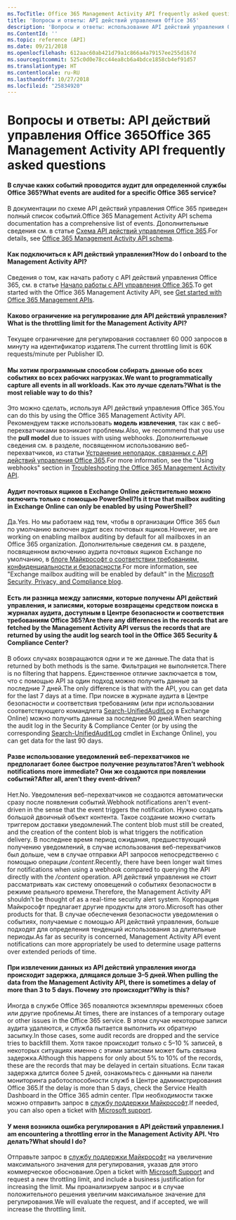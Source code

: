 ```yaml
---
ms.TocTitle: Office 365 Management Activity API frequently asked questions
title: 'Вопросы и ответы: API действий управления Office 365'
description: 'Вопросы и ответы: использование API действий управления Office 365'
ms.ContentId: ''
ms.topic: reference (API)
ms.date: 09/21/2018
ms.openlocfilehash: 612aac60ab421d79a1c866a4a79157ee255d167d
ms.sourcegitcommit: 525c0d0e78cc44ea8cb6a4bdce1858cb4ef91d57
ms.translationtype: HT
ms.contentlocale: ru-RU
ms.lasthandoff: 10/27/2018
ms.locfileid: "25834920"
---
```

# <a name="office-365-management-activity-api-frequently-asked-questions"></a><span data-ttu-id="e0f28-103">Вопросы и ответы: API действий управления Office 365</span><span class="sxs-lookup"><span data-stu-id="e0f28-103">Office 365 Management Activity API frequently asked questions</span></span>

#### <a name="what-events-are-audited-for-a-specific-office-365-service"></a><span data-ttu-id="e0f28-104">В случае каких событий проводится аудит для определенной службы Office 365?</span><span class="sxs-lookup"><span data-stu-id="e0f28-104">What events are audited for a specific Office 365 service?</span></span>

<span data-ttu-id="e0f28-105">В документации по схеме API действий управления Office 365 приведен полный список событий.</span><span class="sxs-lookup"><span data-stu-id="e0f28-105">Office 365 Management Activity API schema documentation has a comprehensive list of events.</span></span> <span data-ttu-id="e0f28-106">Дополнительные сведения см. в статье [Схема API действий управления Office 365](office-365-management-activity-api-schema.md).</span><span class="sxs-lookup"><span data-stu-id="e0f28-106">For details, see [Office 365 Management Activity API schema](office-365-management-activity-api-schema.md).</span></span>

#### <a name="how-do-i-onboard-to-the-management-activity-api"></a><span data-ttu-id="e0f28-107">Как подключиться к API действий управления?</span><span class="sxs-lookup"><span data-stu-id="e0f28-107">How do I onboard to the Management Activity API?</span></span>

<span data-ttu-id="e0f28-108">Сведения о том, как начать работу с API действий управления Office 365, см. в статье [Начало работы с API управления Office 365](get-started-with-office-365-management-apis.md).</span><span class="sxs-lookup"><span data-stu-id="e0f28-108">To get started with the Office 365 Management Activity API, see [Get started with Office 365 Management APIs](get-started-with-office-365-management-apis.md).</span></span>
 
#### <a name="what-is-the-throttling-limit-for-the--management-activity-api"></a><span data-ttu-id="e0f28-109">Каково ограничение на регулирование для API действий управления?</span><span class="sxs-lookup"><span data-stu-id="e0f28-109">What is the throttling limit for the  Management Activity API?</span></span>

<span data-ttu-id="e0f28-110">Текущее ограничение для регулирования составляет 60 000 запросов в минуту на идентификатор издателя.</span><span class="sxs-lookup"><span data-stu-id="e0f28-110">The current throttling limit is 60K requests/minute per Publisher ID.</span></span> 

#### <a name="we-want-to-programmatically-capture-all-events-in-all-workloads-what-is-the-most-reliable-way-to-do-this"></a><span data-ttu-id="e0f28-111">Мы хотим программным способом собирать данные обо всех событиях во всех рабочих нагрузках.</span><span class="sxs-lookup"><span data-stu-id="e0f28-111">We want to programmatically capture all events in all workloads.</span></span> <span data-ttu-id="e0f28-112">Как это лучше сделать?</span><span class="sxs-lookup"><span data-stu-id="e0f28-112">What is the most reliable way to do this?</span></span>

<span data-ttu-id="e0f28-113">Это можно сделать, используя API действий управления Office 365.</span><span class="sxs-lookup"><span data-stu-id="e0f28-113">You can do this by using the Office 365 Management Activity API.</span></span> <span data-ttu-id="e0f28-114">Рекомендуем также использовать **модель извлечения**, так как с веб-перехватчиками возникают проблемы.</span><span class="sxs-lookup"><span data-stu-id="e0f28-114">Also, we recommend that you use the **pull model** due to issues with using webhooks.</span></span> <span data-ttu-id="e0f28-115">Дополнительные сведения см. в разделе, посвященном использованию веб-перехватчиков, из статьи [Устранение неполадок, связанных с API действий управления Office 365](troubleshooting-the-office-365-management-activity-api.md#using-webhooks).</span><span class="sxs-lookup"><span data-stu-id="e0f28-115">For more information, see the "Using webhooks" section in [Troubleshooting the Office 365 Management Activity API](troubleshooting-the-office-365-management-activity-api.md#using-webhooks).</span></span>

#### <a name="is-it-true-that-mailbox-auditing-in-exchange-online-can-only-be-enabled-by-using-powershell"></a><span data-ttu-id="e0f28-116">Аудит почтовых ящиков в Exchange Online действительно можно включить только с помощью PowerShell?</span><span class="sxs-lookup"><span data-stu-id="e0f28-116">Is it true that mailbox auditing in Exchange Online can only be enabled by using PowerShell?</span></span>

<span data-ttu-id="e0f28-117">Да.</span><span class="sxs-lookup"><span data-stu-id="e0f28-117">Yes.</span></span> <span data-ttu-id="e0f28-118">Но мы работаем над тем, чтобы в организации Office 365 был по умолчанию включен аудит всех почтовых ящиков.</span><span class="sxs-lookup"><span data-stu-id="e0f28-118">However, we are working on enabling mailbox auditing by default for all mailboxes in an Office 365 organization.</span></span> <span data-ttu-id="e0f28-119">Дополнительные сведения см. в разделе, посвященном включению аудита почтовых ящиков Exchange по умолчанию, в [блоге Майкрософт о соответствии требованиям, конфиденциальности и безопасности](https://techcommunity.microsoft.com/t5/Security-Privacy-and-Compliance/Exchange-Mailbox-Auditing-will-be-enabled-by-default/ba-p/215171).</span><span class="sxs-lookup"><span data-stu-id="e0f28-119">For more information, see "Exchange mailbox auditing will be enabled by default" in the [Microsoft Security, Privacy, and Compliance blog](https://techcommunity.microsoft.com/t5/Security-Privacy-and-Compliance/Exchange-Mailbox-Auditing-will-be-enabled-by-default/ba-p/215171).</span></span>

#### <a name="are-there-any-differences-in-the-records-that-are-fetched-by-the-management-activity-api-versus-the-records-that-are-returned-by-using-the-audit-log-search-tool-in-the-office-365-security--compliance-center"></a><span data-ttu-id="e0f28-120">Есть ли разница между записями, которые получены API действий управления, и записями, которые возвращены средством поиска в журналах аудита, доступным в Центре безопасности и соответствия требованиям Office 365?</span><span class="sxs-lookup"><span data-stu-id="e0f28-120">Are there any differences in the records that are fetched by the Management Activity API versus the records that are returned by using the audit log search tool in the Office 365 Security & Compliance Center?</span></span>

<span data-ttu-id="e0f28-121">В обоих случаях возвращаются одни и те же данные.</span><span class="sxs-lookup"><span data-stu-id="e0f28-121">The data that is returned by both methods is the same.</span></span> <span data-ttu-id="e0f28-122">Фильтрация не выполняется.</span><span class="sxs-lookup"><span data-stu-id="e0f28-122">There is no filtering that happens.</span></span> <span data-ttu-id="e0f28-123">Единственное отличие заключается в том, что с помощью API за один подход можно получить данные за последние 7 дней.</span><span class="sxs-lookup"><span data-stu-id="e0f28-123">The only difference is that with the API, you can get data for the last 7 days at a time.</span></span> <span data-ttu-id="e0f28-124">При поиске в журнале аудита в Центре безопасности и соответствия требованиям (или при использовании соответствующего командлета [Search-UnifiedAuditLog](https://docs.microsoft.com/powershell/module/exchange/policy-and-compliance-audit/search-unifiedauditlog) в Exchange Online) можно получить данные за последние 90 дней.</span><span class="sxs-lookup"><span data-stu-id="e0f28-124">When searching the audit log in the Security & Compliance Center (or by using the corresponding [Search-UnifiedAuditLog](https://docs.microsoft.com/powershell/module/exchange/policy-and-compliance-audit/search-unifiedauditlog) cmdlet in Exchange Online), you can get data for the last 90 days.</span></span> 
 
#### <a name="arent-webhook-notifications-more-immediate-after-all-arent-they-event-driven"></a><span data-ttu-id="e0f28-125">Разве использование уведомлений веб-перехватчиков не предполагает более быстрое получение результатов?</span><span class="sxs-lookup"><span data-stu-id="e0f28-125">Aren’t webhook notifications more immediate?</span></span> <span data-ttu-id="e0f28-126">Они же создаются при появлении событий?</span><span class="sxs-lookup"><span data-stu-id="e0f28-126">After all, aren’t they event-driven?</span></span>

<span data-ttu-id="e0f28-127">Нет.</span><span class="sxs-lookup"><span data-stu-id="e0f28-127">No.</span></span> <span data-ttu-id="e0f28-128">Уведомления веб-перехватчиков не создаются автоматически сразу после появления событий.</span><span class="sxs-lookup"><span data-stu-id="e0f28-128">Webhook notifications aren't event-driven in the sense that the event triggers the notification.</span></span> <span data-ttu-id="e0f28-129">Нужно создать большой двоичный объект контента. Такое создание можно считать триггером доставки уведомлений.</span><span class="sxs-lookup"><span data-stu-id="e0f28-129">The content blob must still be created, and the creation of the content blob is what triggers the notification delivery.</span></span> <span data-ttu-id="e0f28-130">В последнее время период ожидания, предшествующий получению уведомлений, в случае использования веб-перехватчиков был дольше, чем в случае отправки API запросов непосредственно с помощью операции */content*.</span><span class="sxs-lookup"><span data-stu-id="e0f28-130">Recently, there have been longer wait times for notifications when using a webhook compared to querying the API directly with the */content* operation.</span></span> <span data-ttu-id="e0f28-131">API действий управления не стоит рассматривать как систему оповещений о событиях безопасности в режиме реального времени.</span><span class="sxs-lookup"><span data-stu-id="e0f28-131">Therefore, the Management Activity API shouldn’t be thought of as a real-time security alert system.</span></span> <span data-ttu-id="e0f28-132">Корпорация Майкрософт предлагает другие продукты для этого.</span><span class="sxs-lookup"><span data-stu-id="e0f28-132">Microsoft has other products for that.</span></span> <span data-ttu-id="e0f28-133">В случае обеспечения безопасности уведомления о событиях, получаемые с помощью API действий управления, больше подходят для определения тенденций использования за длительные периоды.</span><span class="sxs-lookup"><span data-stu-id="e0f28-133">As far as security is concerned, Management Activity API event notifications can more appropriately be used to determine usage patterns over extended periods of time.</span></span>

#### <a name="when-pulling-the-data-from-the-management-activity-api-there-is-sometimes-a-delay-of-more-than-3-to-5-days-why-is-this"></a><span data-ttu-id="e0f28-134">При извлечении данных из API действий управления иногда происходит задержка, длящаяся дольше 3–5 дней.</span><span class="sxs-lookup"><span data-stu-id="e0f28-134">When pulling the data from the Management Activity API, there is sometimes a delay of more than 3 to 5 days.</span></span> <span data-ttu-id="e0f28-135">Почему это происходит?</span><span class="sxs-lookup"><span data-stu-id="e0f28-135">Why is this?</span></span>

<span data-ttu-id="e0f28-136">Иногда в службе Office 365 поваляются экземпляры временных сбоев или другие проблемы.</span><span class="sxs-lookup"><span data-stu-id="e0f28-136">At times, there are instances of a temporary outage or other issues in the Office 365 service.</span></span> <span data-ttu-id="e0f28-137">В этом случае некоторые записи аудита удаляются, и служба пытается выполнить их обратную засыпку.</span><span class="sxs-lookup"><span data-stu-id="e0f28-137">In those cases, some audit records are dropped and the service tries to backfill them.</span></span> <span data-ttu-id="e0f28-138">Хотя такое происходит только с 5–10 % записей, в некоторых ситуациях именно с этими записями может быть связана задержка.</span><span class="sxs-lookup"><span data-stu-id="e0f28-138">Although this happens for only about 5% to 10% of the records, these are the records that may be delayed in certain situations.</span></span> <span data-ttu-id="e0f28-139">Если такая задержка длится более 5 дней, ознакомьтесь с данными на панели мониторинга работоспособности служб в Центре администрирования Office 365.</span><span class="sxs-lookup"><span data-stu-id="e0f28-139">If the delay is more than 5 days, check the Service Health Dashboard in the Office 365 admin center.</span></span> <span data-ttu-id="e0f28-140">При необходимости также можно отправить запрос в [службу поддержки Майкрософт](https://support.office.com/article/contact-support-for-business-products-admin-help-32a17ca7-6fa0-4870-8a8d-e25ba4ccfd4b#ID0EAADAAA=online).</span><span class="sxs-lookup"><span data-stu-id="e0f28-140">If needed, you can also open a ticket with [Microsoft support](https://support.office.com/article/contact-support-for-business-products-admin-help-32a17ca7-6fa0-4870-8a8d-e25ba4ccfd4b#ID0EAADAAA=online).</span></span>

#### <a name="i-am-encountering-a-throttling-error-in-the-management-activity-api-what-should-i-do"></a><span data-ttu-id="e0f28-141">У меня возникла ошибка регулирования в API действий управления.</span><span class="sxs-lookup"><span data-stu-id="e0f28-141">I am encountering a throttling error in the Management Activity API.</span></span> <span data-ttu-id="e0f28-142">Что делать?</span><span class="sxs-lookup"><span data-stu-id="e0f28-142">What should I do?</span></span>

<span data-ttu-id="e0f28-143">Отправьте запрос в [службу поддержки Майкрософт](https://support.office.com/article/contact-support-for-business-products-admin-help-32a17ca7-6fa0-4870-8a8d-e25ba4ccfd4b#ID0EAADAAA=online) на увеличение максимального значения для регулирования, указав для этого коммерческое обоснование.</span><span class="sxs-lookup"><span data-stu-id="e0f28-143">Open a ticket with [Microsoft Support](https://support.office.com/article/contact-support-for-business-products-admin-help-32a17ca7-6fa0-4870-8a8d-e25ba4ccfd4b#ID0EAADAAA=online) and request a new throttling limit, and include a business justification for increasing the limit.</span></span> <span data-ttu-id="e0f28-144">Мы проанализируем запрос и в случае положительного решения увеличим максимальное значение для регулирования.</span><span class="sxs-lookup"><span data-stu-id="e0f28-144">We will evaluate the request, and if accepted, we will increase the throttling limit.</span></span>

